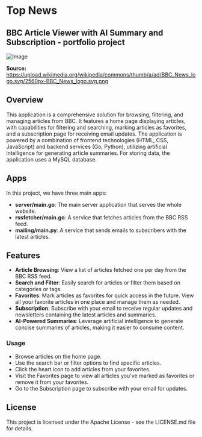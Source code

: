 # Top News
## BBC Article Viewer with AI Summary and Subscription - portfolio project

![Image](https://upload.wikimedia.org/wikipedia/commons/thumb/a/ad/BBC_News_logo.svg/2560px-BBC_News_logo.svg.png)

**Source:** https://upload.wikimedia.org/wikipedia/commons/thumb/a/ad/BBC_News_logo.svg/2560px-BBC_News_logo.svg.png

## Overview

This application is a comprehensive solution for browsing, filtering, and managing articles from BBC. 
It features a home page displaying articles, with capabilities for filtering and searching, marking articles as favorites, and a subscription page for receiving email updates. 
The application is powered by a combination of frontend technologies (HTML, CSS, JavaScript) and backend services (Go, Python), utilizing artificial intelligence for generating article summaries.
For storing data, the application uses a MySQL database.

## Apps

In this project, we have three main apps:
- **server/main.go**: The main server application that serves the whole website.
- **rssfetcher/main.go**: A service that fetches articles from the BBC RSS feed.
- **mailing/main.py**: A service that sends emails to subscribers with the latest articles.

## Features

- **Article Browsing**: View a list of articles fetched one per day from the BBC RSS feed.
- **Search and Filter**: Easily search for articles or filter them based on categories or tags.
- **Favorites**: Mark articles as favorites for quick access in the future. View all your favorite articles in one place and manage them as needed.
- **Subscription**: Subscribe with your email to receive regular updates and newsletters containing the latest articles and summaries.
- **AI-Powered Summaries**: Leverage artificial intelligence to generate concise summaries of articles, making it easier to consume content.

### Usage

- Browse articles on the home page.
- Use the search bar or filter options to find specific articles.
- Click the heart icon to add articles from your favorites.
- Visit the Favorites page to view all articles you've marked as favorites or remove it from your favorites.
- Go to the Subscription page to subscribe with your email for updates.


## License

This project is licensed under the Apache License - see the LICENSE.md file for details.
